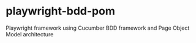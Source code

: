# playwright-bdd-pom
Playwright framework using Cucumber BDD framework and Page Object Model architecture
